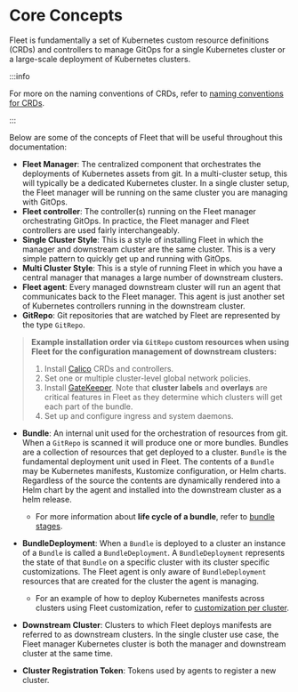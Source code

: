 # Core Concepts

Fleet is fundamentally a set of Kubernetes custom resource definitions (CRDs) and controllers
to manage GitOps for a single Kubernetes cluster or a large-scale deployment of Kubernetes clusters.

:::info

For more on the naming conventions of CRDs, refer to [naming conventions for CRDs](./troubleshooting.md#naming-conventions-for-crds).

:::

Below are some of the concepts of Fleet that will be useful throughout this documentation:

* **Fleet Manager**: The centralized component that orchestrates the deployments of Kubernetes assets
    from git. In a multi-cluster setup, this will typically be a dedicated Kubernetes cluster. In a
    single cluster setup, the Fleet manager will be running on the same cluster you are managing with GitOps.
* **Fleet controller**: The controller(s) running on the Fleet manager orchestrating GitOps. In practice,
    the Fleet manager and Fleet controllers are used fairly interchangeably.
* **Single Cluster Style**: This is a style of installing Fleet in which the manager and downstream cluster are the
    same cluster. This is a very simple pattern to quickly get up and running with GitOps.
* **Multi Cluster Style**: This is a style of running Fleet in which you have a central manager that manages a large
    number of downstream clusters.
* **Fleet agent**: Every managed downstream cluster will run an agent that communicates back to the Fleet manager.
    This agent is just another set of Kubernetes controllers running in the downstream cluster.
* **GitRepo**: Git repositories that are watched by Fleet are represented by the type `GitRepo`.

>**Example installation order via `GitRepo` custom resources when using Fleet for the configuration management of downstream clusters:**
>
> 1. Install [Calico](https://github.com/projectcalico/calico) CRDs and controllers.
> 2. Set one or multiple cluster-level global network policies.
> 3. Install [GateKeeper](https://github.com/open-policy-agent/gatekeeper). Note that **cluster labels** and **overlays** are critical features in Fleet as they determine which clusters will get each part of the bundle.
> 4. Set up and configure ingress and system daemons.

* **Bundle**: An internal unit used for the orchestration of resources from git.
    When a `GitRepo` is scanned it will produce one or more bundles. Bundles are a collection of
    resources that get deployed to a cluster. `Bundle` is the fundamental deployment unit used in Fleet. The
    contents of a `Bundle` may be Kubernetes manifests, Kustomize configuration, or Helm charts.
    Regardless of the source the contents are dynamically rendered into a Helm chart by the agent
    and installed into the downstream cluster as a helm release.

    - For more information about **life cycle of a bundle**, refer to [bundle stages](./ref-bundle-stages.md).

* **BundleDeployment**: When a `Bundle` is deployed to a cluster an instance of a `Bundle` is called a `BundleDeployment`.
    A `BundleDeployment` represents the state of that `Bundle` on a specific cluster with its cluster specific
    customizations. The Fleet agent is only aware of `BundleDeployment` resources that are created for
    the cluster the agent is managing.

    - For an example of how to deploy Kubernetes manifests across clusters using Fleet customization, refer to [customization per cluster](./gitrepo-targets.md#customization-per-cluster).

* **Downstream Cluster**: Clusters to which Fleet deploys manifests are referred to as downstream clusters. In the single cluster use case, the Fleet manager Kubernetes cluster is both the manager and downstream cluster at the same time.
* **Cluster Registration Token**: Tokens used by agents to register a new cluster.
